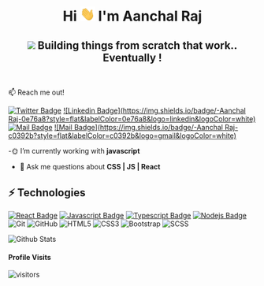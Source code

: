 <h1 align="center">Hi <img src="https://raw.githubusercontent.com/RidhikGovind/RidhikGovind/master/wave.gif" width="30px"> I'm Aanchal Raj</h1>  
<h2 align="center"><img src="https://media.tenor.com/images/7e96d994f29b388f63f7aa77ff2bea78/tenor.gif" width="40px">  Building things from scratch that work.. Eventually !</h2>  </br>

:mailbox: Reach me out!

[![Twitter Badge](https://img.shields.io/badge/-@AanchalRaj12-1ca0f1?style=flat&labelColor=1ca0f1&logo=twitter&logoColor=white&link=https://twitter.com/AanchalRaj12?s=08)](https://twitter.com/AanchalRaj12?s=08) [![Linkedin Badge](https://img.shields.io/badge/-Aanchal Raj-0e76a8?style=flat&labelColor=0e76a8&logo=linkedin&logoColor=white)](https://www.linkedin.com/in/aanchal-raj-4838a4204) [![Mail Badge](https://img.shields.io/badge/-@aanchal_raj_-e84393?style=flat&labelColor=e84393&logo=instagram&logoColor=white)](https://instagram.com/aanchal_raj_) [![Mail Badge](https://img.shields.io/badge/-Aanchal Raj-c0392b?style=flat&labelColor=c0392b&logo=gmail&logoColor=white)](mailto:anchalraj0811@gmail.com)

-🌞 I’m currently working with **javascript** 

- 💬 Ask me questions about **CSS | JS | React**  

 ## ⚡ Technologies  
 
[![React Badge](https://img.shields.io/badge/-React-61DBFB?style=for-the-badge&labelColor=black&logo=react&logoColor=61DBFB)](#) [![Javascript Badge](https://img.shields.io/badge/-Javascript-F0DB4F?style=for-the-badge&labelColor=black&logo=javascript&logoColor=F0DB4F)](#) [![Typescript Badge](https://img.shields.io/badge/-Typescript-007acc?style=for-the-badge&labelColor=black&logo=typescript&logoColor=007acc)](#) [![Nodejs Badge](https://img.shields.io/badge/-Nodejs-3C873A?style=for-the-badge&labelColor=black&logo=node.js&logoColor=3C873A)](#)
![Git](https://img.shields.io/badge/-Git-black?style=flat-square&logo=git)
![GitHub](https://img.shields.io/badge/-GitHub-181717?style=flat-square&logo=github)
![HTML5](https://img.shields.io/badge/-HTML5-E34F26?style=flat-square&logo=html5&logoColor=white)
![CSS3](https://img.shields.io/badge/-CSS3-1572B6?style=flat-square&logo=css3)
![Bootstrap](https://img.shields.io/badge/-Bootstrap-563D7C?style=flat-square&logo=bootstrap&logoColor=white)
![SCSS](https://img.shields.io/badge/-Sass-CF649A?style=flat-square&logo=sass&logoColor=white)
 
![Github Stats](https://github-readme-stats.vercel.app/api?username=aanchalraj08&count_private=true&show_icons=true&include_all_commits=true&theme=radical)  
  
#### Profile Visits 

![visitors](https://visitor-badge.glitch.me/badge?page_id=aanchalraj08)
